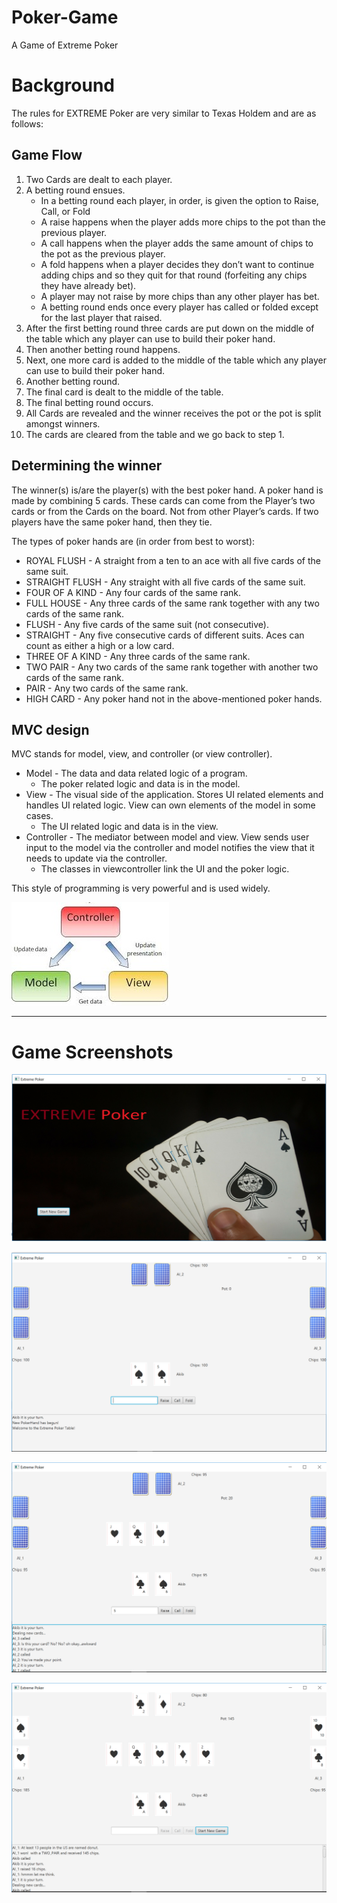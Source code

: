 # Poker-Game
A Game of Extreme Poker


# Background
The rules for EXTREME Poker are very similar to Texas Holdem and are as follows:

## Game Flow
1. Two Cards are dealt to each player.
2. A betting round ensues.
    * In a betting round each player, in order, is given the option to Raise, Call, or Fold
    * A raise happens when the player adds more chips to the pot than the previous player.
    * A call happens when the player adds the same amount of chips to the pot as the previous player.
    * A fold happens when a player decides they don’t want to continue adding chips and so they quit for that round (forfeiting any           chips they have already bet).
    * A player may not raise by more chips than any other player has bet.
    * A betting round ends once every player has called or folded except for the last player that raised.
3. After the first betting round three cards are put down on the middle of the table which any player can use to build their poker hand.
4. Then another betting round happens.
5. Next, one more card is added to the middle of the table which any player can use to build their poker hand.
6. Another betting round.
7. The final card is dealt to the middle of the table.
8. The final betting round occurs.
9. All Cards are revealed and the winner receives the pot or the pot is split amongst winners.
10. The cards are cleared from the table and we go back to step 1.

## Determining the winner
The winner(s) is/are the player(s) with the best poker hand. A poker hand is made by combining 5 cards. These cards can come from the Player’s two cards or from the Cards on the board. Not from other Player’s cards. If two players have the same poker hand, then they tie.

The types of poker hands are (in order from best to worst):

  * ROYAL FLUSH - A straight from a ten to an ace with all five cards of the same suit.
  * STRAIGHT FLUSH - Any straight with all five cards of the same suit.
  * FOUR OF A KIND - Any four cards of the same rank.
  * FULL HOUSE - Any three cards of the same rank together with any two cards of the same rank.
  * FLUSH - Any five cards of the same suit (not consecutive).
  * STRAIGHT - Any five consecutive cards of different suits. Aces can count as either a high or a low card.
  * THREE OF A KIND - Any three cards of the same rank.
  * TWO PAIR - Any two cards of the same rank together with another two cards of the same rank.
  * PAIR - Any two cards of the same rank.
  * HIGH CARD - Any poker hand not in the above-mentioned poker hands.
  
## MVC design
MVC stands for model, view, and controller (or view controller).

* Model - The data and data related logic of a program.
    * The poker related logic and data is in the model.
* View - The visual side of the application. Stores UI related elements and handles UI related logic. View can own elements of the model  in some cases.
    * The UI related logic and data is in the view.
* Controller - The mediator between model and view. View sends user input to the model via the controller and model notifies the view that it needs to update via the controller.
    * The classes in viewcontroller link the UI and the poker logic.
 
This style of programming is very powerful and is used widely. 

![Alt text](screenshots/MVC.jpg "MVC Model")


- - - -


# Game Screenshots


![Alt text](screenshots/Start.PNG "Start Menu")


![Alt text](screenshots/Game1.PNG "Game1")


![Alt text](screenshots/Game2.PNG "Game2")


![Alt text](screenshots/Game3.PNG "Game3")
